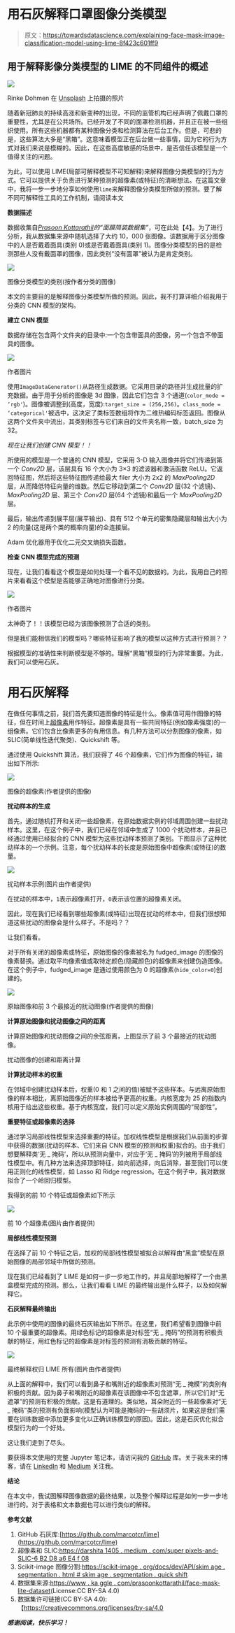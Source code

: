 # 用石灰解释口罩图像分类模型

> 原文：<https://towardsdatascience.com/explaining-face-mask-image-classification-model-using-lime-8f423c601ff9>

## 用于解释影像分类模型的 LIME 的不同组件的概述

![](img/4a8618aefc0ea14efccbdfb134e422b2.png)

Rinke Dohmen 在 [Unsplash](https://unsplash.com/s/photos/facemask?utm_source=unsplash&utm_medium=referral&utm_content=creditCopyText) 上拍摄的照片

随着新冠肺炎的持续高涨和新变种的出现，不同的监管机构已经声明了佩戴口罩的重要性，尤其是在公共场所。已经开发了不同的面罩检测机器，并且正在被一些组织使用。所有这些机器都有某种图像分类和检测算法在后台工作。但是，可悲的是，这些算法大多是“黑箱”。这意味着模型正在后台做一些事情，因为它的行为方式对我们来说是模糊的。因此，在这些高度敏感的场景中，是否信任该模型是一个值得关注的问题。

为此，可以使用 LIME(局部可解释模型不可知解释)来解释图像分类模型的行为方式。它可以提供关于负责进行某种预测的超像素(或特征)的清晰想法。在这篇文章中，我将一步一步地分享如何使用`lime`来解释图像分类模型所做的预测。要了解不同可解释性工具的工作机制，请阅读本文

</explainable-ai-an-illuminator-in-the-field-of-black-box-machine-learning-62d805d54a7a>  

**数据描述**

数据收集自[*Prasoon Kottarathil*](https://www.kaggle.com/prasoonkottarathil)*的“面膜简装数据集”*，可在此处【4】。为了进行分析，我从数据集来源中随机选择了大约 10，000 张图像。该数据用于区分图像中的人是否戴着面具(类别 0)或是否戴着面具(类别 1)。图像分类模型的目的是检测那些人没有戴面罩的图像，因此类别“没有面罩”被认为是肯定类别。

![](img/68c3726e135c24daa907110bf227bca0.png)

图像分类模型的类别(按作者分类的图像)

本文的主要目的是解释图像分类模型所做的预测。因此，我不打算详细介绍我用于分类的 CNN 模型的架构。

**建立 CNN 模型**

数据存储在包含两个文件夹的目录中:一个包含带面具的图像，另一个包含不带面具的图像。

![](img/c9577670747e538cbc2ce5e83d7ad57d.png)

作者图片

使用`ImageDataGenerator()`从路径生成数据。它采用目录的路径并生成批量的扩充数据。由于用于分析的图像是 3d 图像，因此它们包含 3 个通道(`color_mode = ‘rgb'`)。图像被调整到(高度，宽度):`target_size = (256,256)`。`class_mode = ‘categorical'`被选中，这决定了类标签数组将作为二维热编码标签返回。图像从这两个文件夹中流出，其类别标签与它们来自的文件夹名称一致，batch_size 为 32。

*现在让我们创建 CNN 模型！！*

所使用的模型是一个普通的 CNN 模型，它采用 3-D 输入图像并将它们传递到第一个 *Conv2D* 层，该层具有 16 个大小为 3×3 的滤波器和激活函数 ReLU。它返回特征图，然后将这些特征图传递给最大 filer 大小为 2x2 的 *MaxPooling2D* 层，从而降低特征向量的维数。然后它移动到第二个 *Conv2D* 层(32 个滤镜)、 *MaxPooling2D* 层、第三个 *Conv2D* 层(64 个滤镜)和最后一个 *MaxPooling2D* 层。

最后，输出传递到展平层(展平输出)、具有 512 个单元的密集隐藏层和输出大小为 2 的向量(这是两个类的概率向量)的全连接层。

Adam 优化器用于优化二元交叉熵损失函数。

**检查 CNN 模型完成的预测**

现在，让我们看看这个模型是如何处理一个看不见的数据的。为此，我用自己的照片来看看这个模型是否能够正确地对图像进行分类。

![](img/2ccafa7281c1a2c5f0282fb0d7af4613.png)

作者图片

太神奇了！！该模型已经为该图像预测了合适的类别。

但是我们能相信我们的模型吗？哪些特征影响了我的模型以这种方式进行预测？？

根据模型的准确性来判断模型是不够的。理解“黑箱”模型的行为非常重要。为此，我们可以使用石灰。

# **用石灰解释**

在做任何事情之前，我们首先要知道图像的特征是什么。像素值可用作图像的特征，但在时间上[超像素](https://darshita1405.medium.com/superpixels-and-slic-6b2d8a6e4f08)用作特征。超像素是具有一些共同特征(例如像素强度)的一组像素。它们包含比像素更多的有用信息。有几种方法可以分割图像的像素，如 SLIC(简单线性迭代聚类)、Quickshift 等。

通过使用 Quickshift 算法，我们获得了 46 个超像素，它们作为图像的特征，输出如下所示:

![](img/88b937eb4e3aea03048434eaa4256184.png)

图像的超像素(作者提供的图像)

**扰动样本的生成**

首先，通过随机打开和关闭一些超像素，在原始数据实例的邻域周围创建一些扰动样本。这里，在这个例子中，我们已经在邻域中生成了 1000 个扰动样本，并且已经通过使用已经拟合的 CNN 模型为这些扰动样本预测了类别。下图显示了这种扰动样本的一个示例。注意，每个扰动样本的长度是原始图像中超像素(或特征)的数量。

![](img/97f874e0351afd734955a5362aa3a635.png)

扰动样本示例(图片由作者提供)

在扰动的样本中，`1`表示超像素打开，`0`表示该位置的超像素关闭。

因此，现在我们已经看到哪些超像素(或特征)出现在扰动的样本中，但我们很想知道这些扰动的图像会是什么样子。不是吗？？

让我们看看。

对于所有关闭的超像素或特征，原始图像的像素被名为 fudged_image 的图像的像素替换。通过取平均像素值或取特定颜色(隐藏颜色)的超像素来创建伪造图像。在这个例子中，fudged_image 是通过使用颜色为 0 的超像素(`hide_color=0`)创建的。

![](img/67e9f2d754944c9c95069e7cd4c981c9.png)

原始图像和前 3 个最接近的扰动图像(作者提供的图像)

**计算原始图像和扰动图像之间的距离**

计算原始图像和扰动图像之间的余弦距离，上图显示了前 3 个最接近的扰动图像。

扰动图像的创建和距离计算

**计算扰动样本的权重**

在邻域中创建扰动样本后，权重(0 和 1 之间的值)被赋予这些样本。与远离原始图像的样本相比，离原始图像近的样本被给予更高的权重。内核宽度为 25 的指数内核用于给出这些权重。基于内核宽度，我们可以定义原始实例周围的“局部性”。

**重要特征或超像素的选择**

通过学习局部线性模型来选择重要的特征。加权线性模型是根据我们从前面的步骤中获得的数据(扰动的样本、它们来自 CNN 模型的预测和权重)拟合的。由于我们想要解释类‘无 _ 掩码’，所以从预测向量中，对应于‘无 _ 掩码’的列被用于局部线性模型中。有几种方法来选择顶部特征，如向前选择，向后消除，甚至我们可以使用正则化的线性模型，如 Lasso 和 Ridge regression。在这个例子中，我对数据拟合了一个岭回归模型。

我得到的前 10 个特征或超像素如下所示

![](img/7eb9cfa5e0e207a6b99187fb9b8ea30a.png)

前 10 个超像素(图片由作者提供)

**局部线性模型预测**

在选择了前 10 个特征之后，加权的局部线性模型被拟合以解释由“黑盒”模型在原始图像的局部邻域中所做的预测。

现在我们已经看到了 LIME 是如何一步一步地工作的，并且局部地解释了一个由黑盒模型完成的预测。那么，让我们看看 LIME 的最终输出是什么样子，以及如何解释它。

**石灰解释最终输出**

此示例中使用的图像的最终石灰输出如下所示。在这里，我们希望看到图像中前 10 个最重要的超像素。用绿色标记的超像素是对标签“无 _ 掩码”的预测有积极贡献的特征，用红色标记的超像素是对标签的预测有消极贡献的特征。

![](img/20311043bec75fa794bc786e926c07be.png)

最终解释权归 LIME 所有(图片由作者提供)

从上面的解释中，我们可以看到鼻子和嘴附近的超像素对预测“无 _ 掩模”的类别有积极的贡献。因为鼻子和嘴附近的超像素在该图像中不包含遮罩，所以它们对“无遮罩”的预测有积极的贡献。这是有道理的。类似地，耳朵附近的一些超像素对“无 _ 掩码”类的预测有负面影响(模型认为可能是掩码的一些胡须片，如果这是我们需要在训练数据中添加更多变化以正确训练模型的原因)。因此，这是石灰优化拟合模型行为的一个好处。

这让我们走到了尽头。

要获得本文使用的完整 Jupyter 笔记本，请访问我的 [GitHub](https://github.com/kunduayan/LIME_image_classification/tree/main) 库。关于我未来的博客，请在 [LinkedIn](https://www.linkedin.com/in/ayan-kundu-a86293149/) 和 [Medium](https://medium.com/@ayan.kundu09) 关注我。

**结论**

在本文中，我试图解释图像数据的最终结果，以及整个解释过程是如何一步一步地进行的。对于表格和文本数据也可以进行类似的解释。

**参考文献**

1.  GitHub 石灰库:[https://github.com/marcotcr/lime](https://github.com/marcotcr/lime)
2.  超像素和 SLIC:[https://darshita 1405 . medium . com/super pixels-and-SLIC-6 B2 D8 a6 E4 f 08](https://darshita1405.medium.com/superpixels-and-slic-6b2d8a6e4f08)
3.  Scikit-image 图像分割:[https://scikit-image . org/docs/dev/API/skim age . segmentation . html # skim age . segmentation . quick shift](https://scikit-image.org/docs/dev/api/skimage.segmentation.html#skimage.segmentation.quickshift)
4.  数据集来源:[https://www . ka ggle . com/prasoonkottarathil/face-mask-lite-dataset](https://www.kaggle.com/prasoonkottarathil/face-mask-lite-dataset)(License:CC BY-SA 4.0)
5.  数据集许可链接(CC BY-SA 4.0):【https://creativecommons.org/licenses/by-sa/4.0 

***感谢阅读，快乐学习！***